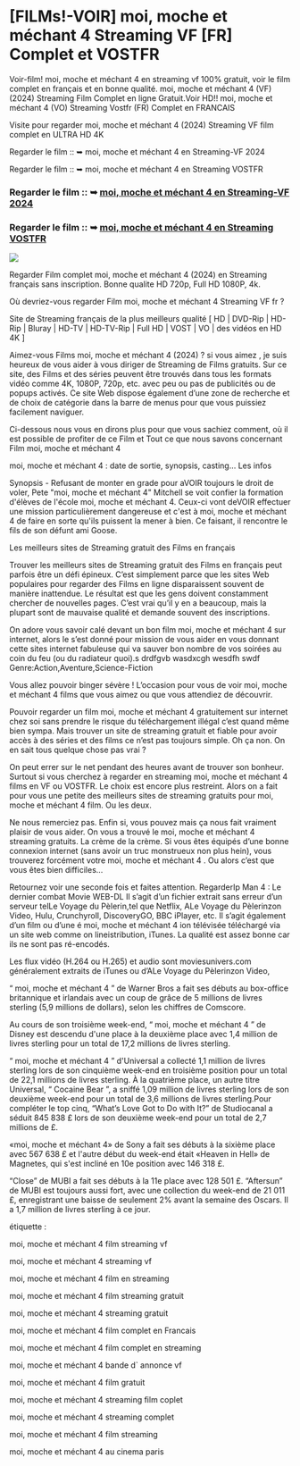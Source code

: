# [FILMs!-VOIR] moi, moche et méchant 4 Streaming VF [FR] Complet et VOSTFR

Voir-film! moi, moche et méchant 4 en streaming vf 100% gratuit, voir le film complet en français et en bonne qualité. moi, moche et méchant 4 (VF) (2024) Streaming Film Complet en ligne Gratuit.Voir HD!! moi, moche et méchant 4 (VO) Streaming Vostfr (FR) Complet en FRANCAIS

Visite pour regarder moi, moche et méchant 4 (2024) Streaming VF film complet en ULTRA HD 4K

Regarder le film :: ➥ moi, moche et méchant 4 en Streaming-VF 2024

Regarder le film :: ➥ moi, moche et méchant 4 en Streaming VOSTFR

### Regarder le film :: ➥ [moi, moche et méchant 4 en Streaming-VF 2024](https://dmovie.fun/fr/movie/519182/despicable-me-4end?gthb)

### Regarder le film :: ➥ [moi, moche et méchant 4 en Streaming VOSTFR](https://dmovie.fun/fr/movie/519182/despicable-me-4end?gthb)

<p dir="auto"><a href="https://dmovie.fun/fr/movie/519182/despicable-me-4end?gthb" title="PLAYNOW" rel="nofollow"><img src="https://i.imgur.com/jhNGoEt.gif" style="max-width: 100%;"></a></p>

Regarder Film complet moi, moche et méchant 4 (2024) en Streaming français sans inscription. Bonne qualite HD 720p, Full HD 1080P, 4k.

Où devriez-vous regarder Film moi, moche et méchant 4 Streaming VF fr ?

Site de Streaming français de la plus meilleurs qualité [ HD | DVD-Rip | HD-Rip | Bluray | HD-TV | HD-TV-Rip | Full HD | VOST | VO | des vidéos en HD 4K ]

Aimez-vous Films moi, moche et méchant 4 (2024) ? si vous aimez , je suis heureux de vous aider à vous diriger de Streaming de Films gratuits. Sur ce site, des Films et des séries peuvent être trouvés dans tous les formats vidéo comme 4K, 1080P, 720p, etc. avec peu ou pas de publicités ou de popups activés. Ce site Web dispose également d’une zone de recherche et de choix de catégorie dans la barre de menus pour que vous puissiez facilement naviguer.

Ci-dessous nous vous en dirons plus pour que vous sachiez comment, où il est possible de profiter de ce Film et Tout ce que nous savons concernant Film moi, moche et méchant 4

moi, moche et méchant 4 : date de sortie, synopsis, casting... Les infos

Synopsis - Refusant de monter en grade pour aVOIR toujours le droit de voler, Pete "moi, moche et méchant 4" Mitchell se voit confier la formation d'élèves de l'école moi, moche et méchant 4. Ceux-ci vont deVOIR effectuer une mission particulièrement dangereuse et c'est à moi, moche et méchant 4 de faire en sorte qu'ils puissent la mener à bien. Ce faisant, il rencontre le fils de son défunt ami Goose.

Les meilleurs sites de Streaming gratuit des Films en français

Trouver les meilleurs sites de Streaming gratuit des Films en français peut parfois être un défi épineux. C’est simplement parce que les sites Web populaires pour regarder des Films en ligne disparaissent souvent de manière inattendue. Le résultat est que les gens doivent constamment chercher de nouvelles pages. C’est vrai qu’il y en a beaucoup, mais la plupart sont de mauvaise qualité et demande souvent des inscriptions.

On adore vous savoir calé devant un bon film moi, moche et méchant 4 sur internet, alors le s’est donné pour mission de vous aider en vous donnant cette sites internet fabuleuse qui va sauver bon nombre de vos soirées au coin du feu (ou du radiateur quoi).s drdfgvb wasdxcgh wesdfh swdf Genre:Action,Aventure,Science-Fiction

Vous allez pouvoir binger sévère ! L’occasion pour vous de voir moi, moche et méchant 4 films que vous aimez ou que vous attendiez de découvrir.

Pouvoir regarder un film moi, moche et méchant 4 gratuitement sur internet chez soi sans prendre le risque du téléchargement illégal c’est quand même bien sympa. Mais trouver un site de streaming gratuit et fiable pour avoir accès à des séries et des films ce n’est pas toujours simple. Oh ça non. On en sait tous quelque chose pas vrai ?

On peut errer sur le net pendant des heures avant de trouver son bonheur. Surtout si vous cherchez à regarder en streaming moi, moche et méchant 4 films en VF ou VOSTFR. Le choix est encore plus restreint. Alors on a fait pour vous une petite des meilleurs sites de streaming gratuits pour moi, moche et méchant 4 film. Ou les deux.

Ne nous remerciez pas. Enfin si, vous pouvez mais ça nous fait vraiment plaisir de vous aider. On vous a trouvé le moi, moche et méchant 4 streaming gratuits. La crème de la crème. Si vous êtes équipés d’une bonne connexion internet (sans avoir un truc monstrueux non plus hein), vous trouverez forcément votre moi, moche et méchant 4 . Ou alors c’est que vous êtes bien difficiles…

Retournez voir une seconde fois et faites attention. RegarderIp Man 4 : Le dernier combat Movie WEB-DL Il s’agit d’un fichier extrait sans erreur d’un serveur telLe Voyage du Pèlerin,tel que Netflix, ALe Voyage du Pèlerinzon Video, Hulu, Crunchyroll, DiscoveryGO, BBC iPlayer, etc. Il s’agit également d’un film ou d’une é moi, moche et méchant 4 ion télévisée téléchargé via un site web comme on lineistribution, iTunes. La qualité est assez bonne car ils ne sont pas ré-encodés.

Les flux vidéo (H.264 ou H.265) et audio sont moviesunivers.com généralement extraits de iTunes ou d’ALe Voyage du Pèlerinzon Video,

“ moi, moche et méchant 4 ” de Warner Bros a fait ses débuts au box-office britannique et irlandais avec un coup de grâce de 5 millions de livres sterling (5,9 millions de dollars), selon les chiffres de Comscore.

Au cours de son troisième week-end, “ moi, moche et méchant 4 ” de Disney est descendu d'une place à la deuxième place avec 1,4 million de livres sterling pour un total de 17,2 millions de livres sterling.

“ moi, moche et méchant 4 ” d'Universal a collecté 1,1 million de livres sterling lors de son cinquième week-end en troisième position pour un total de 22,1 millions de livres sterling. À la quatrième place, un autre titre Universal, “ Cocaine Bear ”, a sniffé 1,09 million de livres sterling lors de son deuxième week-end pour un total de 3,6 millions de livres sterling.Pour compléter le top cinq, “What’s Love Got to Do with It?” de Studiocanal a séduit 845 838 £ lors de son deuxième week-end pour un total de 2,7 millions de £.

«moi, moche et méchant 4» de Sony a fait ses débuts à la sixième place avec 567 638 £ et l'autre début du week-end était «Heaven in Hell» de Magnetes, qui s'est incliné en 10e position avec 146 318 £.

“Close” de MUBI a fait ses débuts à la 11e place avec 128 501 £. “Aftersun” de MUBI est toujours aussi fort, avec une collection du week-end de 21 011 £, enregistrant une baisse de seulement 2% avant la semaine des Oscars. Il a 1,7 million de livres sterling à ce jour.

étiquette :

moi, moche et méchant 4 film streaming vf

moi, moche et méchant 4 streaming vf

moi, moche et méchant 4 film en streaming

moi, moche et méchant 4 film streaming gratuit

moi, moche et méchant 4 streaming gratuit

moi, moche et méchant 4 film complet en Francais

moi, moche et méchant 4 film complet en streaming

moi, moche et méchant 4 bande d` annonce vf

moi, moche et méchant 4 film gratuit

moi, moche et méchant 4 streaming film coplet

moi, moche et méchant 4 streaming complet

moi, moche et méchant 4 film streaming

moi, moche et méchant 4 au cinema paris
